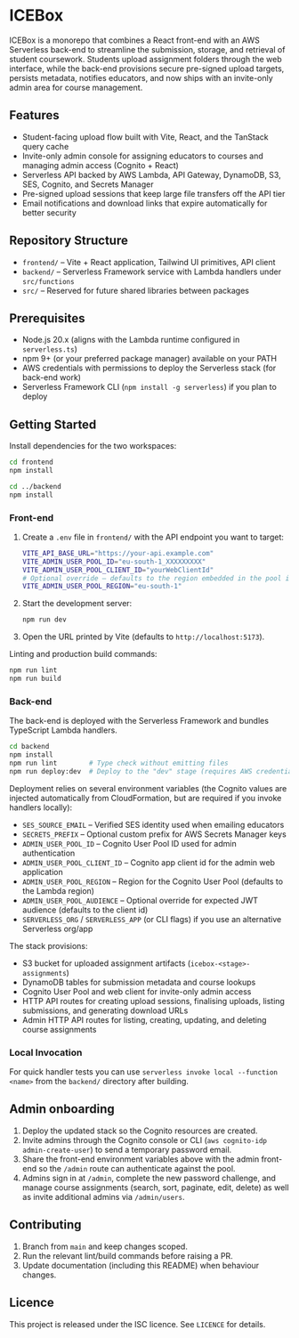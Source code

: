# ICEBox

ICEBox is a monorepo that combines a React front-end with an AWS Serverless back-end to streamline the submission, storage, and retrieval of student coursework. Students upload assignment folders through the web interface, while the back-end provisions secure pre-signed upload targets, persists metadata, notifies educators, and now ships with an invite-only admin area for course management.

## Features
- Student-facing upload flow built with Vite, React, and the TanStack query cache
- Invite-only admin console for assigning educators to courses and managing admin access (Cognito + React)
- Serverless API backed by AWS Lambda, API Gateway, DynamoDB, S3, SES, Cognito, and Secrets Manager
- Pre-signed upload sessions that keep large file transfers off the API tier
- Email notifications and download links that expire automatically for better security

## Repository Structure
- `frontend/` – Vite + React application, Tailwind UI primitives, API client
- `backend/` – Serverless Framework service with Lambda handlers under `src/functions`
- `src/` – Reserved for future shared libraries between packages

## Prerequisites
- Node.js 20.x (aligns with the Lambda runtime configured in `serverless.ts`)
- npm 9+ (or your preferred package manager) available on your PATH
- AWS credentials with permissions to deploy the Serverless stack (for back-end work)
- Serverless Framework CLI (`npm install -g serverless`) if you plan to deploy

## Getting Started
Install dependencies for the two workspaces:

```bash
cd frontend
npm install

cd ../backend
npm install
```

### Front-end
1. Create a `.env` file in `frontend/` with the API endpoint you want to target:
   ```bash
   VITE_API_BASE_URL="https://your-api.example.com"
   VITE_ADMIN_USER_POOL_ID="eu-south-1_XXXXXXXXX"
   VITE_ADMIN_USER_POOL_CLIENT_ID="yourWebClientId"
   # Optional override – defaults to the region embedded in the pool id
   VITE_ADMIN_USER_POOL_REGION="eu-south-1"
   ```
2. Start the development server:
   ```bash
   npm run dev
   ```
3. Open the URL printed by Vite (defaults to `http://localhost:5173`).

Linting and production build commands:
```bash
npm run lint
npm run build
```

### Back-end
The back-end is deployed with the Serverless Framework and bundles TypeScript Lambda handlers.

```bash
cd backend
npm install
npm run lint        # Type check without emitting files
npm run deploy:dev  # Deploy to the "dev" stage (requires AWS credentials)
```

Deployment relies on several environment variables (the Cognito values are injected automatically from CloudFormation, but are required if you invoke handlers locally):

- `SES_SOURCE_EMAIL` – Verified SES identity used when emailing educators
- `SECRETS_PREFIX` – Optional custom prefix for AWS Secrets Manager keys
- `ADMIN_USER_POOL_ID` – Cognito User Pool ID used for admin authentication
- `ADMIN_USER_POOL_CLIENT_ID` – Cognito app client id for the admin web application
- `ADMIN_USER_POOL_REGION` – Region for the Cognito User Pool (defaults to the Lambda region)
- `ADMIN_USER_POOL_AUDIENCE` – Optional override for expected JWT audience (defaults to the client id)
- `SERVERLESS_ORG` / `SERVERLESS_APP` (or CLI flags) if you use an alternative Serverless org/app

The stack provisions:
- S3 bucket for uploaded assignment artifacts (`icebox-<stage>-assignments`)
- DynamoDB tables for submission metadata and course lookups
- Cognito User Pool and web client for invite-only admin access
- HTTP API routes for creating upload sessions, finalising uploads, listing submissions, and generating download URLs
- Admin HTTP API routes for listing, creating, updating, and deleting course assignments

### Local Invocation
For quick handler tests you can use `serverless invoke local --function <name>` from the `backend/` directory after building.

## Admin onboarding

1. Deploy the updated stack so the Cognito resources are created.
2. Invite admins through the Cognito console or CLI (`aws cognito-idp admin-create-user`) to send a temporary password email.
3. Share the front-end environment variables above with the admin front-end so the `/admin` route can authenticate against the pool.
4. Admins sign in at `/admin`, complete the new password challenge, and manage course assignments (search, sort, paginate, edit, delete) as well as invite additional admins via `/admin/users`.

## Contributing
1. Branch from `main` and keep changes scoped.
2. Run the relevant lint/build commands before raising a PR.
3. Update documentation (including this README) when behaviour changes.

## Licence
This project is released under the ISC licence. See `LICENCE` for details.

